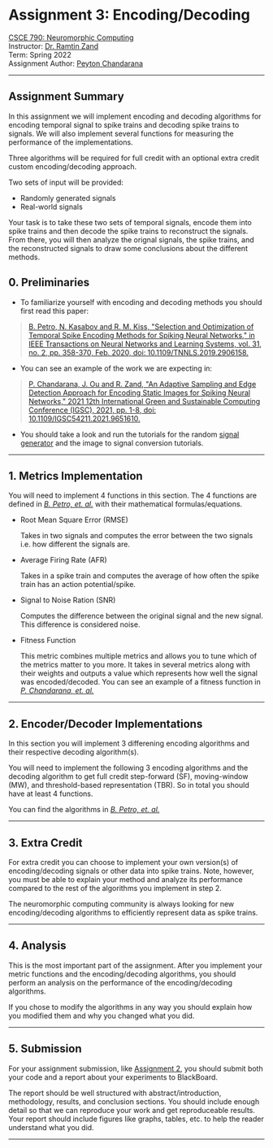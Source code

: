 # Assignment 3: Encoding/Decoding

[CSCE 790: Neuromorphic Computing](https://www.icaslab.com/teaching/csce790nc)  
Instructor: [Dr. Ramtin Zand](https://icaslab.com)  
Term: Spring 2022  
Assignment Author: [Peyton Chandarana](https://peytonsc.com)

---

## Assignment Summary

In this assignment we will implement encoding and decoding algorithms for encoding temporal signal to spike trains and decoding spike trains to signals. We will also implement several functions for measuring the performance of the implementations.

Three algorithms will be required for full credit with an optional extra credit custom encoding/decoding approach.

Two sets of input will be provided:

- Randomly generated signals
- Real-world signals

Your task is to take these two sets of temporal signals, encode them into spike trains and then decode the spike trains to reconstruct the signals. From there, you will then analyze the orignal signals, the spike trains, and the reconstructed signals to draw some conclusions about the different methods.

## 0. Preliminaries

- To familiarize yourself with encoding and decoding methods you should first read this paper:

> [B. Petro, N. Kasabov and R. M. Kiss, "Selection and Optimization of Temporal Spike Encoding Methods for Spiking Neural Networks," in IEEE Transactions on Neural Networks and Learning Systems, vol. 31, no. 2, pp. 358-370, Feb. 2020, doi: 10.1109/TNNLS.2019.2906158.](https://ieeexplore.ieee.org/document/8689349)

- You can see an example of the work we are expecting in:

> [P. Chandarana, J. Ou and R. Zand, "An Adaptive Sampling and Edge Detection Approach for Encoding Static Images for Spiking Neural Networks," 2021 12th International Green and Sustainable Computing Conference (IGSC), 2021, pp. 1-8, doi: 10.1109/IGSC54211.2021.9651610.](https://arxiv.org/pdf/2110.10217.pdf)

- You should take a look and run the tutorials for the random [signal generator](/tutorials/signals) and the image to signal conversion tutorials.

---

## 1. Metrics Implementation

You will need to implement 4 functions in this section. The 4 functions are defined in _[B. Petro, et. al.](https://ieeexplore.ieee.org/document/8689349)_ with their mathematical formulas/equations.

- Root Mean Square Error (RMSE)

  Takes in two signals and computes the error between the two signals i.e. how different the signals are.

- Average Firing Rate (AFR)

  Takes in a spike train and computes the average of how often the spike train has an action potential/spike.

- Signal to Noise Ration (SNR)

  Computes the difference between the original signal and the new signal. This difference is considered noise.

- Fitness Function

  This metric combines multiple metrics and allows you to tune which of the metrics matter to you more. It takes in several metrics along with their weights and outputs a value which represents how well the signal was encoded/decoded. You can see an example of a fitness function in _[P. Chandarana, et. al.](https://arxiv.org/pdf/2110.10217.pdf)_

---

## 2. Encoder/Decoder Implementations

In this section you will implement 3 differening encoding algorithms and their respective decoding algorithm(s).

You will need to implement the following 3 encoding algorithms and the decoding algorithm to get full credit step-forward (SF), moving-window (MW), and threshold-based representation (TBR). So in total you should have at least 4 functions.

You can find the algorithms in _[B. Petro, et. al.](https://ieeexplore.ieee.org/document/8689349)_

---

## 3. Extra Credit

For extra credit you can choose to implement your own version(s) of encoding/decoding signals or other data into spike trains. Note, however, you must be able to explain your method and analyze its performance compared to the rest of the algorithms you implement in step 2.

The neuromorphic computing community is always looking for new encoding/decoding algorithms to efficiently represent data as spike trains.

---

## 4. Analysis

This is the most important part of the assignment. After you implement your metric functions and the encoding/decoding algorithms, you should perform an analysis on the performance of the encoding/decoding algorithms.

If you chose to modify the algorithms in any way you should explain how you modified them and why you changed what you did.

---

## 5. Submission

For your assignment submission, like [Assignment 2](../hw2/README.md), you should submit both your code and a report about your experiments to BlackBoard.

The report should be well structured with abstract/introduction, methodology, results, and conclusion sections. You should include enough detail so that we can reproduce your work and get reproduceable results. Your report should include figures like graphs, tables, etc. to help the reader understand what you did.

---
